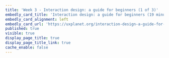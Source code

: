 ```yaml
---
title: 'Week 3 - Interaction design: a guide for beginners (1 of 3)'
embedly_card_title: 'Interaction design: a guide for beginners (19 minute read)'
embedly_card_alignment: left
embedly_card_url: 'https://uxplanet.org/interaction-design-a-guide-for-beginners-32ff2364b53f'
published: true
visible: true
display_page_title: true
display_page_title_link: true
cache_enable: false
---
```


